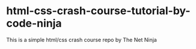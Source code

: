 # html-css-crash-course-tutorial-by-code-ninja
This is a simple html/css crash course repo by The Net Ninja
